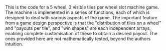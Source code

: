 This is the code for a 5 wheel, 3 visible tiles per wheel slot machine game. The machine is implemented in a series of functions, each of which is designed to deal with various aspects of the game. The important feature from a game design perspective is that the "distribution of tiles on a wheel" and "payouts per tile", and "win shapes" are each independent arrays, enabling complete customisation of these to obtain a desired payout. The ones provided here are not mathematically tested, beyond the authors intuition.